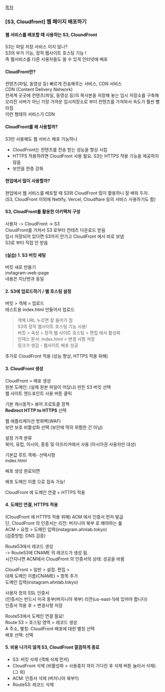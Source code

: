 [목차](https://garamgaram5.github.io/blog)    
### [S3, Cloudfront] 웹 페이지 배포하기    
    
#### 웹 서비스를 배포할 때 사용하는 S3, CloundFront    
S3는 파일 저장 서비스 이지 않나?    
S3의 부가 기능, 정적 웹사이트 호스팅 기능 !    
즉 웹서비스를 다른 사용자들도 쓸 수 있게 인터넷에 배포    
    
#### CloudFront란?    
컨텐츠(파일, 동영상 등) 빠르게 전송해주는 서비스, CDN 서비스    
CDN (Content Delivery Network)    
전세계 곳곳에 컨텐츠(파일, 동영상 등)의 복사본을 저장해 놓는 임시 저장소를 구축해    
오리진 서버가 아닌 가장 가까운 임시저장소로 부터 컨텐츠를 가져와서 속도가 훨씬 빨라짐    
이런 형태의 서비스가 CDN     
    
#### CloudFront를 왜 사용할까?    
S3만 사용해도 웹 서비스 배포 가능하나    
- CloudFront는 컨텐츠를 전송 받는 성능을 향상 시킴    
- HTTPS 적용하려면 CloudFront 사용 필요. S3는 HTTPS 적용 기능을 제공하지 않음    
- 보안을 한층 강화    
    
#### 현업에서 많이 사용할까?    
현업에서 웹 서비스를 배포할 때 S3와 CloudFront 많이 활용하니 잘 배워 두자.    
(S3, CloudFront 이외에 Netlify, Vercel, Cloudflare 등의 서비스 사용하기도 함)    
    
#### S3, CloudFront를 활용한 아키텍처 구성    
사용자 -> CloudFront -> S3    
CloudFront를 거쳐서 S3 로부터 컨테츠 다운로드 받음    
임시 저장되어 있다면 S3까지 안가고 CloudFront 에서 바로 보냄    
S3로 부터 직접 안 받음    
    
#### (실습) 1. S3 버킷 세팅    
버킷 새로 만들기    
instagram-web-page    
내용은 지난번과 동일    
    
#### 2. S3에 업로드하기 / 웹 호스팅 설정    
버킷 > 객체 > 업로드      
테스트용 index.html 만들어서 업로드    
> 객체 URL 누르면 잘 들어가 짐    
S3의 정적 웹사이트 호스팅 기능 사용!    
버킷 > 속성 > 정적 웹 사이트 호스팅 > 편집 에서 활성화    
> 인덱스 문서: index.html > 변경 사항 저장    
링크가 생김 - 웹사이트 배포 성공    
    
추가로 CloudFront 적용 (성능 향상, HTTPS 적용 위해)    
    
#### 3. CloudFront 생성    
CloudFront > 배포 생성    
원본 도메인: (실제 원본 파일이 어딨냐) 만든 S3 버킷 선택    
웹 사이트 엔드포인트 사용 버튼 클릭     
    
기본 캐시동작> 뷰어 프로토콜 정책    
**Redirect HTTP to HTTPS** 선택    
    
웹 애플리케이션 방화벽(WAF)     
보안 보호 비활성화 선택 (보안에 딱히 위험한 건 아님)    
    
설정
가격 분류    
북미, 유럽, 아시아, 중동 및 아프리카에서 사용 (아시아권 사용자만 대상)    
    
기본값 루트 객체- 선택사항    
index.html
    
배포 생성
완료되면    
    
배포 도메인 이름 으로 접속 가능!    
    
CloudFront 에 도메인 연결 + HTTPS 적용    
    
#### 4. 도메인 연결, HTTPS 적용    
(CloudFront 에 HTTPS 적용 위해) ACM 에서 인증서 먼저 발급    
단, CloudFront 의 인증서는 리전: 버지니아 북부 로 해야하는 룰    
ACM > 요청 > 도메인 입력(instagram.ahnlab.tokyo)    
(검증방법: DNS 검증)    
    
Route53에서 레코드 생성    
-> Route53에 CNAME 의 레코드가 생성 됨.    
시간지나면 ACM에서 CloudFront 의 인증서의 상태: 성공을 바뀜    
    
CloudFront > 일반 > 설정. 편집 >    
대체 도메인 이름(CNAME) > 항목 추가    
도메인 입력(instagram.ahnlab.tokyo)    
    
사용자 정의 SSL 인증서    
(인증서는 반드시 미국 동부(버지니아 북부) 리전(us-east-1)에 있어야 합니다)    
인증서 적용 후 > 변경사항 저장    
    
Route53에서 도메인 연결 필요!    
Route 53 > 호스팅 영역 > 레코드 생성    
A 주소, 별칭: CloudFront 배포에 대한 별칭 선택    
배포 선택: 선택    
    
#### 5. 비용 나가지 않게 S3, CloudFront 깔끔하게 종료    
- S3: 버킷 삭제 (객체 삭제 먼저)    
- CloudFront 삭제 (비활성화 > 사용중지 까지 기다린 후 삭제 버튼 눌러서 삭제)    
(그 외)    
- ACM: 인증서 삭제 (버지니아 북부!!)    
- Route53: 레코드 삭제    
    
    